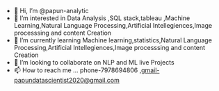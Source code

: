 - 👋 Hi, I’m @papun-analytic
- 👀 I’m interested in Data Analysis ,SQL stack,tableau ,Machine Learning,Natural Language Processing,Artificial Intellegiences,Image processsing and content Creation
- 🌱 I’m currently learning  Machine learning,statistics,Natural Language Processing,Artificial Intellegiences,Image processsing and content Creation
- 💞️ I’m looking to collaborate on NLP and ML live Projects
- 📫 How to reach me ... phone-7978694806 ,gmail-papundatascientist2020@gmail.com

<!---
papun-analytic/papun-analytic is a ✨ special ✨ repository because its `README.md` (this file) appears on your GitHub profile.
You can click the Preview link to take a look at your changes.
--->
